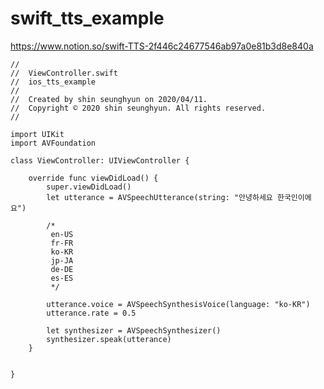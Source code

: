 # swift_tts_example

https://www.notion.so/swift-TTS-2f446c24677546ab97a0e81b3d8e840a


    //
    //  ViewController.swift
    //  ios_tts_example
    //
    //  Created by shin seunghyun on 2020/04/11.
    //  Copyright © 2020 shin seunghyun. All rights reserved.
    //

    import UIKit
    import AVFoundation

    class ViewController: UIViewController {

        override func viewDidLoad() {
            super.viewDidLoad()
            let utterance = AVSpeechUtterance(string: "안녕하세요 한국인이에요")
            
            /*
             en-US
             fr-FR
             ko-KR
             jp-JA
             de-DE
             es-ES
             */
            
            utterance.voice = AVSpeechSynthesisVoice(language: "ko-KR")
            utterance.rate = 0.5

            let synthesizer = AVSpeechSynthesizer()
            synthesizer.speak(utterance)
        }


    }
